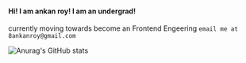 #### Hi! I am ankan roy! I am an undergrad!
currently moving towards become an Frontend Engeering
`email me at 8ankanroy@gmail.com`

![Anurag's GitHub stats](https://github-readme-stats.vercel.app/api?username=cu8code&show_icons=true&theme=transparent)
